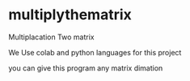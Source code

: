 # multiplythematrix
Multiplacation Two  matrix

We Use colab and python languages for this project

you can give this program any matrix dimation 
